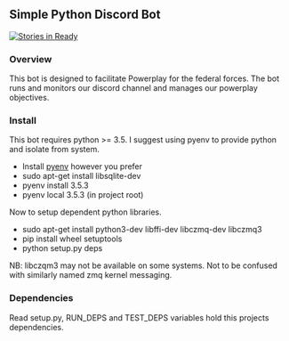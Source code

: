 ## Simple Python Discord Bot

[![Stories in Ready][WaffleShield]][WaffleDash]

### Overview

This bot is designed to facilitate Powerplay for the federal forces.
The bot runs and monitors our discord channel and manages our powerplay objectives.

### Install

This bot requires python >= 3.5. I suggest using pyenv to provide python and isolate from system.

- Install [pyenv](https://github.com/pyenv/pyenv) however you prefer
- sudo apt-get install libsqlite-dev
- pyenv install 3.5.3
- pyenv local 3.5.3 (in project root)

Now to setup dependent python libraries.
- sudo apt-get install python3-dev libffi-dev libczmq-dev libczmq3
- pip install wheel setuptools
- python setup.py deps

NB: libczqm3 may not be available on some systems. Not to be confused with similarly named zmq kernel messaging.

### Dependencies

Read setup.py, RUN_DEPS and TEST_DEPS variables hold this projects dependencies.

<!-- Links -->
[WaffleShield]: https://badge.waffle.io/starcraftman/cogBot.svg?label=ready&title=Ready
[WaffleDash]: http://waffle.io/starcraftman/cogBot
